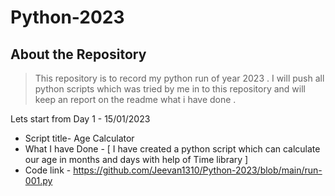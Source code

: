 # Python-2023

## About the Repository 
> This repository is to record my python run of year 2023 . I will push all python scripts which was tried by me in to this repository and will keep an report on the readme what i have done .

Lets start from Day 1 - 15/01/2023

- Script title- Age Calculator 
- What I have Done - [ I have created a python script which can calculate our age in months and days with help of   Time library ]
- Code link - https://github.com/Jeevan1310/Python-2023/blob/main/run-001.py